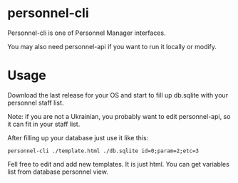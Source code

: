 # personnel-cli
Personnel-cli is one of Personnel Manager interfaces.

You may also need personnel-api if you want to run it locally or modify.

# Usage
Download the last release for your OS and start to fill up db.sqlite with your personnel staff list.

Note: if you are not a Ukrainian, you probably want to edit personnel-api, so it can fit in your staff list.

After filling up your database just use it like this:
```
personnel-cli ./template.html ./db.sqlite id=0;param=2;etc=3
```

Fell free to edit and add new templates. It is just html. You can get variables list from database personnel view. 

